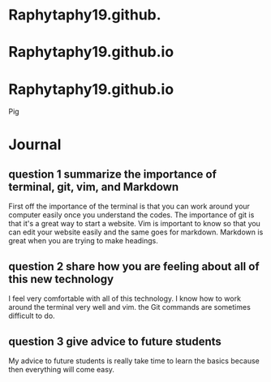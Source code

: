 # Raphytaphy19.github.
# Raphytaphy19.github.io
# Raphytaphy19.github.io
Pig

# Journal

## question 1 summarize the importance of terminal, git, vim, and Markdown

First off the importance of the terminal is that you can work around your computer easily once you understand the codes. The importance of git is that it's a great way to start a website. Vim is important to know so that you can edit your website easily and the same goes for markdown. Markdown is great when you are trying to make headings.

## question 2 share how you are feeling about all of this new technology

I feel very comfortable with all of this technology. I know how to work around the terminal very well and vim. the Git commands are sometimes difficult to do.

## question 3 give advice to future students 

My advice to future students is really take time to learn the basics because then everything will come easy.
